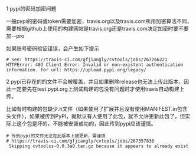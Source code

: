 1 pypi的密码加密问题

一般pypi的密码或token需要加密，travis.org以及travis.com所用加密算法不同，需要根据github上使用的构建网站是travis.org还是travis.com决定加密时要不要加--pro

如果账号密码验证错误，会产生如下提示

```
# see: https://travis-ci.com/gfjiangly/cvtools/jobs/267266221
HTTPError: 403 Client Error: Invalid or non-existent authentication information. for url: https://upload.pypi.org/legacy/
```



2 pypi已存在的的文件不会被覆盖，并且如果删除release也无法上传此版本，因此一定要先在test.pypi.org上测试构建的包没有问题时才使用travis自动构建上传。

比如有时构建的包缺少.h文件（如果使用了扩展并且没有使用MANIFEST.in包含头文件），如果被传到PyPI，就默认有人使用了此包，就不允许更新此包了，但实际上这个包是坏的，不能被安装成功的，因此传到pypi应该谨慎。

```
# 传到pypi的文件无法在此版本上被更新，需谨慎
# https://travis-ci.com/gfjiangly/cvtools/jobs/267357838
 Skipping cvtoolss-0.0.3a0.tar.gz because it appears to already exist
```

